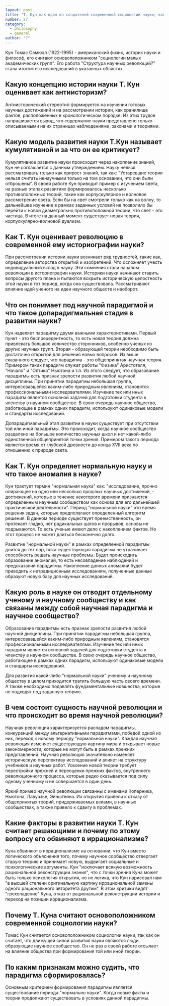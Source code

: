```yaml
---
layout: post
title: "Т. Кун как один из создателей современной социологии науки; концепт "парадигма - научное сообщество"; факторы развития науки и природа научной революции"
number: 27
category:
  - philosophy
  - general
author: "?"
---
```


Кун Томас Сэмюэл (1922-1995) - американский физик, историк науки и философ, его считают основоположником "социологии малых академических групп". Его работа "Структура научных революций?" стала итогом его исследований в указанных областях.

## Какую концепцию истории науки Т. Кун оценивает как антиисторизм?
Антиисторический стереотип формируется на изучении готовых научных достижений и на рассмотрении истории, как хранилище фактов, расположенных в хронологическом порядке. Из этих трудов напрашивается вывод, что содержание науки представлено только описываемыми на их страницах наблюдениями, законами и теориями.

## Какую модель развития науки Т.Кун называет кумулятивной и за что он ее критикует?
Кумулятивное развитие науки происходит через накопление знаний, Кун не соглашается с данным утверждением. Науку нельзя рассматривать только как прирост знаний, так как: "Устаревшие теории нельзя считать ненаучными только на том основании, что они были отброшены". В своей работе Кун приводит пример с изучением света, на разных этапах развитиях формировалось несколько противоположных теорий, такие как корпускулярное и волновое рассмотрение света. Если бы на свет смотрели только как на волну, то дальнейшее изучение в рамках заданных условий не позволило бы перейти к новой диаметрально противоположной теории, что свет - это частица. В итоге на данный момент существует новая теория, корпускулярно-волновой дуализм.

## Как Т. Кун оценивает революцию в современной ему историографии науки?
При рассмотрении истории науки возникает ряд трудностей, такие как, определение авторства открытий и изобретений. Что осложняет учесть индивидуальный вклад в науку. Эти сомнения стали началом революции в историографии науки. Историки науки начинают ставить вопросы другого плана и пытаются вскрыть историческую целостность этой науки в тот период, когда она существовала. Рассматривают влияние идей ученого на идеи научного обществ и наоборот.

## Что он понимает под научной парадигмой и что такое допарадигмальная стадия в развитии науки?
Кун наделяет парадигму двумя важными характеристиками. Первый пункт - это беспрецедентность, то есть новая теория должна привлекать большое количество сторонников, особенно ученых из других научных групп.  Вторая - образующей теории необходимо быть достаточно открытой для решения новых вопросов. Из выше сказанного следует, что парадигма - это общепринятая научная теория. Примером таких парадигм служат работы "Физика" Аристотеля, "Начало" и "Оптика" Ньютона и т.п. Из этого следует, что образование парадигмы есть признак зрелости развития любой научной дисциплины. При принятии парадигмы небольшая группа, интересовавшейся каким-либо природным явлениям, становятся профессиональными исследователями. Изучение тех или иных парадигм является основной задачей для подготовки студента к членству в научном сообществе. В свою очередь научное общество, работающее в рамках одних парадигм, используют одинаковые модели и стандарты исследований.

Допарадигмальный этап развитии в науки существует при отсутствии той или иной парадигмы. Это происходит, когда научное сообщество разделено на большое количество научных школ и нет какой-либо единственной общепринятой точки зрения. Примером такого периода является время от глубокой древности до конца XVII века по отношению к природе света.

## Как Т. Кун определяет нормальную науку и что такое аномалия в науке?
Кун трактует термин "нормальная наука" как: "исследование, прочно опирающее на одно или несколько прошлых научных достижений, - достижений, которые в течение некоторого времени признаются определенным научным сообществом как основа для его дальнейшей практической деятельности". Период "нормальной науки" это время решения задач, которые предполагают определенный алгоритм решения. В данном периоде существует преемственность, он протекает гладко, нет радикальных шагов и прорывов, основы не подрываются. То есть ученые имеют дело с накоплением фактов. Но этот процесс не может длиться бесконечно долго.

Развитие "нормальной науки" в рамках определенной парадигмы длится до тех пор, пока существующая парадигма не утрачивает способность решать научные проблемы. Будет происходить образование аномалий, то есть несовпадение наблюдений и предсказаний парадигмы. Накопление данных аномалий будет приводить к нетрадиционным исследованиям, полученные данные образуют новую базу для научных исследований.

## Какую роль в науке он отводит отдельному ученому и научному сообществу и как связаны между собой научная парадигма и научное сообщество?
Образование парадигмы есть признак зрелости развития любой научной дисциплины. При принятии парадигмы небольшая группа, интересовавшейся каким-либо природным явлениям, становятся профессиональными исследователями. Изучение тех или иных парадигм является основной задачей для подготовки студента к членству в научном сообществе. В свою очередь научное общество, работающее в рамках одних парадигм, используют одинаковые модели и стандарты исследований.

Для развития какой-либо "нормальной науки" ученому и научному обществу в целом приходится тратить большую часть своего времени. А также необходимо подавлять фундаментальные новшества, которые не подходят под заданную теорию.

## В чем состоит сущность научной революции и что происходит во время научной революции?
Научная революция характеризуется распадом парадигмы, конкуренций между альтернативными парадигмами, победой одной из них, переход к новому периоду "нормальной науки". Каждая научная революция изменяет существующую картину мира и открывает новые закономерности, которые не могут быть в рамках прежних представлений. Научная революция значительно изменяет историческую перспективу исследований и влияет на структуру учебников и научных работ. Усвоение новой теории требует перестройки прежней и переоценки прежних фактов, внутреннего революционного процесса, которые редко оказывается под силу одному ученному и не совершается в один день.

Яркий пример научной революции связанны с именами Коперника, Ньютона, Лавуазье, Эйнштейна. Их открытия привели к отказу от общепринятых теорий, придерживаемых веками, в научных сообществах, а также привело к сдвигу в проблемах.

## Какие факторы в развитии науки Т. Кун считает решающими и почему по этому вопросу его обвиняют в иррационализме?
Куна обвиняют в иррационализме на основании, что Кун вместо логического объяснения того, почему научное сообщество отвергает старую теорию и принимает новую, выдвигает социальные и психологические аргументы.  Кун "исключает всякую возможность рациональной реконструкции знания", что с точки зрения Куна может быть только психология открытия, но не логика, что Кун нарисовал нам "в высшей степени оригинальную картину иррациональной замены одного рационального авторитета другим". В этом критики видят "грехопадение" Куна, отказ от рациональной реконструкции истории и переход на позиции иррационализма. 

## Почему Т. Куна считают основоположником современной социологии науки?
Томас Кун считается основоположником социологии науки, так как он считает, что движущей силой развития науки являются люди, образующие научное сообщество. Он не раз в своей работе отсылает на влияние общества при формирования той или иной теории.

## По каким признакам можно судить, что парадигма сформировалась?
Основным критерием формирования парадигмы является существование периода "нормально науки". Когда новые факты и теории продолжают существовать в условиях данной парадигмы.
